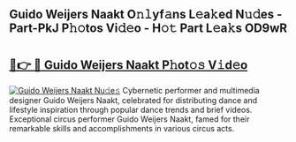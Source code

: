 ## Guido Weijers Naakt O𝚗𝚕yf𝚊ns L𝚎a𝚔ed N𝚞𝚍es - Part-PkJ P𝚑𝚘tos Vi𝚍𝚎o - H𝚘𝚝 Part L𝚎a𝚔s OD9wR

# <h2><a href="http://kf236g8.oniu.top/?m=Guido+Weijers+Naakt">🔗👉 🔴 Guido Weijers Naakt P𝚑ot𝚘𝚜 V𝚒d𝚎o</a></h2>

[![Guido Weijers Naakt Nu𝚍e𝚜](https://i.imgur.com/0qMVB7G.gif)](http://kf236g8.oniu.top/?m=Guido+Weijers+Naakt)
Cybernetic performer and multimedia designer Guido Weijers Naakt, celebrated for distributing dance and lifestyle inspiration through popular dance trends and brief videos. Exceptional circus performer Guido Weijers Naakt, famed for their remarkable skills and accomplishments in various circus acts.  
